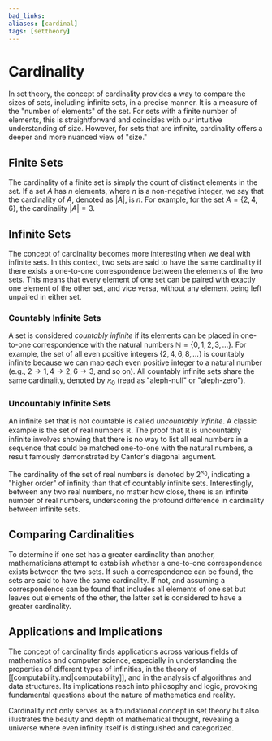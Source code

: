 ```yaml
---
bad_links: 
aliases: [cardinal]
tags: [settheory]
---
```

# Cardinality

In set theory, the concept of cardinality provides a way to compare the sizes of sets, including infinite sets, in a precise manner. It is a measure of the "number of elements" of the set. For sets with a finite number of elements, this is straightforward and coincides with our intuitive understanding of size. However, for sets that are infinite, cardinality offers a deeper and more nuanced view of "size."

## Finite Sets

The cardinality of a finite set is simply the count of distinct elements in the set. If a set $A$ has $n$ elements, where $n$ is a non-negative integer, we say that the cardinality of $A$, denoted as $|A|$, is $n$. For example, for the set $A = \{2, 4, 6\}$, the cardinality $|A| = 3$.

## Infinite Sets

The concept of cardinality becomes more interesting when we deal with infinite sets. In this context, two sets are said to have the same cardinality if there exists a one-to-one correspondence between the elements of the two sets. This means that every element of one set can be paired with exactly one element of the other set, and vice versa, without any element being left unpaired in either set.

### Countably Infinite Sets

A set is considered *countably infinite* if its elements can be placed in one-to-one correspondence with the natural numbers $\mathbb{N} = \{0, 1, 2, 3, …\}$. For example, the set of all even positive integers $\{2, 4, 6, 8, …\}$ is countably infinite because we can map each even positive integer to a natural number (e.g., $2 \to 1, 4 \to 2, 6 \to 3$, and so on). All countably infinite sets share the same cardinality, denoted by $\aleph_0$ (read as "aleph-null" or "aleph-zero").

### Uncountably Infinite Sets

An infinite set that is not countable is called *uncountably infinite*. A classic example is the set of real numbers $\mathbb{R}$. The proof that $\mathbb{R}$ is uncountably infinite involves showing that there is no way to list all real numbers in a sequence that could be matched one-to-one with the natural numbers, a result famously demonstrated by Cantor's diagonal argument.

The cardinality of the set of real numbers is denoted by $2^{\aleph_0}$, indicating a "higher order" of infinity than that of countably infinite sets. Interestingly, between any two real numbers, no matter how close, there is an infinite number of real numbers, underscoring the profound difference in cardinality between infinite sets.

## Comparing Cardinalities

To determine if one set has a greater cardinality than another, mathematicians attempt to establish whether a one-to-one correspondence exists between the two sets. If such a correspondence can be found, the sets are said to have the same cardinality. If not, and assuming a correspondence can be found that includes all elements of one set but leaves out elements of the other, the latter set is considered to have a greater cardinality.

## Applications and Implications

The concept of cardinality finds applications across various fields of mathematics and computer science, especially in understanding the properties of different types of infinities, in the theory of [[computability.md|computability]], and in the analysis of algorithms and data structures. Its implications reach into philosophy and logic, provoking fundamental questions about the nature of mathematics and reality.

Cardinality not only serves as a foundational concept in set theory but also illustrates the beauty and depth of mathematical thought, revealing a universe where even infinity itself is distinguished and categorized.
